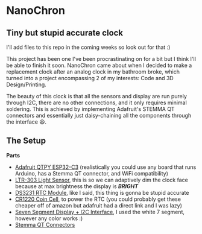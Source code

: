 # NanoChron
## Tiny but stupid accurate clock

I'll add files to this repo in the coming weeks so look out for that :)

This project has been one I've been procrastinating on for a bit but I think I'll be able to finish it soon. NanoChron came about when I decided to make a replacement clock after an analog clock in my bathroom broke, which turned into a project encompassing 2 of my interests: Code and 3D Design/Printing.

The beauty of this clock is that all the sensors and display are run purely through I2C, there are no other connections, and it only requires minimal soldering. This is achieved by implementing Adafruit's STEMMA QT connectors and essentially just daisy-chaining all the components through the interface 😆.

The Setup
---

**Parts**
+ [Adafruit QTPY ESP32-C3](https://www.adafruit.com/product/5405 "Store Link") (realistically you could use any board that runs Arduino, has a Stemma QT connector, and WiFi compatibility)
+ [LTR-303 Light Sensor](https://www.adafruit.com/product/5610), this is so we can adaptively dim the clock face because at max brightness the display is ***BRIGHT***
+ [DS3231 RTC Module](https://www.adafruit.com/product/5188), like I said, this thing is gonna be stupid accurate
+ [CR1220 Coin Cell](https://www.adafruit.com/product/380), to power the RTC (you could probably get these cheaper off of amazon but adafruit had a direct link and I was lazy)
+ [Seven Segment Display + I2C Interface](https://www.adafruit.com/product/1002), I used the white 7 segment, however any color works :)
+ [Stemma QT Connectors](https://www.adafruit.com/product/4399)
